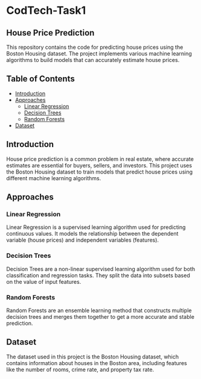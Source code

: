 # CodTech-Task1
## House Price Prediction
This repository contains the code for predicting house prices using the Boston Housing dataset. The project implements various machine learning algorithms to build models that can accurately estimate house prices.

## Table of Contents
- [Introduction](#introduction)
- [Approaches](#approaches)
  - [Linear Regression](#linear-regression)
  - [Decision Trees](#decision-trees)
  - [Random Forests](#random-forests)
- [Dataset](#dataset)
## Introduction
House price prediction is a common problem in real estate, where accurate estimates are essential for buyers, sellers, and investors. This project uses the Boston Housing dataset to train models that predict house prices using different machine learning algorithms.

## Approaches

### Linear Regression
Linear Regression is a supervised learning algorithm used for predicting continuous values. It models the relationship between the dependent variable (house prices) and independent variables (features).

### Decision Trees
Decision Trees are a non-linear supervised learning algorithm used for both classification and regression tasks. They split the data into subsets based on the value of input features.

### Random Forests
Random Forests are an ensemble learning method that constructs multiple decision trees and merges them together to get a more accurate and stable prediction.

## Dataset
The dataset used in this project is the Boston Housing dataset, which contains information about houses in the Boston area, including features like the number of rooms, crime rate, and property tax rate.


